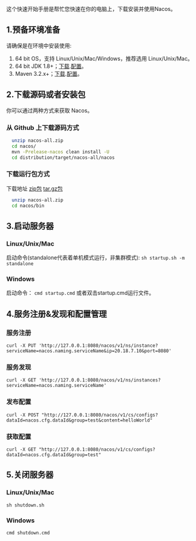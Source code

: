 这个快速开始手册是帮忙您快速在你的电脑上，下载安装并使用Nacos。

## 1.预备环境准备
请确保是在环境中安装使用:

1. 64 bit OS，支持 Linux/Unix/Mac/Windows，推荐选用 Linux/Unix/Mac。
2. 64 bit JDK 1.8+；[下载](http://www.oracle.com/technetwork/java/javase/downloads/jdk8-downloads-2133151.html).[配置](https://docs.oracle.com/cd/E19182-01/820-7851/inst_cli_jdk_javahome_t/)。
3. Maven 3.2.x+；[下载](https://maven.apache.org/download.cgi).[配置](https://maven.apache.org/settings.html)。

## 2.下载源码或者安装包
你可以通过两种方式来获取 Nacos。

### 从 Github 上下载源码方式
```bash
  unzip nacos-all.zip
  cd nacos/
  mvn -Prelease-nacos clean install -U  
  cd distribution/target/nacos-all/nacos
```
  
### 下载运行包方式
下载地址 
[zip包](http://nacos.oss-cn-hangzhou-zmf.aliyuncs.com/nacos-server-0.1.0.zip)
[tar.gz包](http://nacos.oss-cn-hangzhou-zmf.aliyuncs.com/nacos-server-0.1.0.tar.gz)
```bash
  unzip nacos-all.zip
  cd nacos/bin
```
  
## 3.启动服务器
### Linux/Unix/Mac 
启动命令(standalone代表着单机模式运行，非集群模式):
`sh startup.sh -m standalone`

### Windows
启动命令：
`cmd startup.cmd`
或者双击startup.cmd运行文件。

## 4.服务注册&发现和配置管理
### 服务注册
`curl -X PUT 'http://127.0.0.1:8080/nacos/v1/ns/instance?serviceName=nacos.naming.serviceName&ip=20.18.7.10&port=8080'`

### 服务发现
`curl -X GET 'http://127.0.0.1:8080/nacos/v1/ns/instances?serviceName=nacos.naming.serviceName'`

### 发布配置
`curl -X POST "http://127.0.0.1:8080/nacos/v1/cs/configs?dataId=nacos.cfg.dataId&group=test&content=helloWorld"`

### 获取配置
`curl -X GET "http://127.0.0.1:8080/nacos/v1/cs/configs?dataId=nacos.cfg.dataId&group=test"`

## 5.关闭服务器
### Linux/Unix/Mac 
`sh shutdown.sh`

### Windows
`cmd shutdown.cmd`

